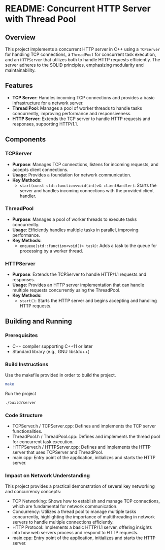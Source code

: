 
# README: Concurrent HTTP Server with Thread Pool

## Overview
This project implements a concurrent HTTP server in C++ using a `TCPServer` for handling TCP connections, a `ThreadPool` for concurrent task execution, and an `HTTPServer` that utilizes both to handle HTTP requests efficiently. The server adheres to the SOLID principles, emphasizing modularity and maintainability.

## Features
- **TCP Server**: Handles incoming TCP connections and provides a basic infrastructure for a network server.
- **Thread Pool**: Manages a pool of worker threads to handle tasks concurrently, improving performance and responsiveness.
- **HTTP Server**: Extends the TCP server to handle HTTP requests and responses, supporting HTTP/1.1.

## Components

### TCPServer
- **Purpose**: Manages TCP connections, listens for incoming requests, and accepts client connections.
- **Usage**: Provides a foundation for network communication.
- **Key Methods**:
  - `start(const std::function<void(int)>& clientHandler)`: Starts the server and handles incoming connections with the provided client handler.

### ThreadPool
- **Purpose**: Manages a pool of worker threads to execute tasks concurrently.
- **Usage**: Efficiently handles multiple tasks in parallel, improving performance.
- **Key Methods**:
  - `enqueue(std::function<void()> task)`: Adds a task to the queue for processing by a worker thread.

### HTTPServer
- **Purpose**: Extends the TCPServer to handle HTTP/1.1 requests and responses.
- **Usage**: Provides an HTTP server implementation that can handle multiple requests concurrently using the ThreadPool.
- **Key Methods**:
  - `start()`: Starts the HTTP server and begins accepting and handling HTTP requests.

## Building and Running

### Prerequisites
- C++ compiler supporting C++11 or later
- Standard library (e.g., GNU libstdc++)

### Build Instructions
Use the makefile provided in order to build the project.
```sh
make
```
Run the project 
```sh
./build/server
```


### Code Structure
- TCPServer.h / TCPServer.cpp: Defines and implements the TCP server functionalities.
- ThreadPool.h / ThreadPool.cpp: Defines and implements the thread pool for concurrent task execution.
- HTTPServer.h / HTTPServer.cpp: Defines and implements the HTTP server that uses TCPServer and ThreadPool.
- main.cpp: Entry point of the application, initializes and starts the HTTP server.

### Impact on Network Understanding

This project provides a practical demonstration of several key networking and concurrency concepts:

- TCP Networking: Shows how to establish and manage TCP connections, which are fundamental for network communication.
- Concurrency: Utilizes a thread pool to manage multiple tasks concurrently, highlighting the importance of multithreading in network servers to handle multiple connections efficiently.
- HTTP Protocol: Implements a basic HTTP/1.1 server, offering insights into how web servers process and respond to HTTP requests.
- main.cpp: Entry point of the application, initializes and starts the HTTP server.
